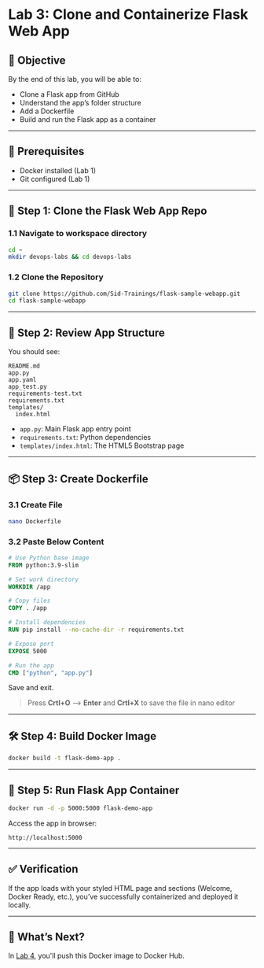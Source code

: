 # Lab 3: Clone and Containerize Flask Web App

## 🧠 Objective
By the end of this lab, you will be able to:
- Clone a Flask app from GitHub
- Understand the app’s folder structure
- Add a Dockerfile
- Build and run the Flask app as a container

---

## 🔧 Prerequisites
- Docker installed (Lab 1)
- Git configured (Lab 1)

---

## 📁 Step 1: Clone the Flask Web App Repo

### 1.1 Navigate to workspace directory
```bash
cd ~
mkdir devops-labs && cd devops-labs
```

### 1.2 Clone the Repository
```bash
git clone https://github.com/Sid-Trainings/flask-sample-webapp.git
cd flask-sample-webapp
```

---

## 🧭 Step 2: Review App Structure

You should see:
```
README.md
app.py
app.yaml
app_test.py
requirements-test.txt
requirements.txt
templates/
  index.html
```

- `app.py`: Main Flask app entry point
- `requirements.txt`: Python dependencies
- `templates/index.html`: The HTML5 Bootstrap page

---

## 📦 Step 3: Create Dockerfile

### 3.1 Create File
```bash
nano Dockerfile
```

### 3.2 Paste Below Content
```Dockerfile
# Use Python base image
FROM python:3.9-slim

# Set work directory
WORKDIR /app

# Copy files
COPY . /app

# Install dependencies
RUN pip install --no-cache-dir -r requirements.txt

# Expose port
EXPOSE 5000

# Run the app
CMD ["python", "app.py"]
```

Save and exit.

>Press **Crtl+O** --> **Enter** and **Crtl+X** to save the file in nano editor
---

## 🛠️ Step 4: Build Docker Image
```bash
docker build -t flask-demo-app .
```

---

## 🚀 Step 5: Run Flask App Container
```bash
docker run -d -p 5000:5000 flask-demo-app
```

Access the app in browser:
```
http://localhost:5000
```

---

## ✅ Verification
If the app loads with your styled HTML page and sections (Welcome, Docker Ready, etc.), you’ve successfully containerized and deployed it locally.

---

## 🚀 What’s Next?
In [Lab 4](../lab4/lab4.md), you'll push this Docker image to Docker Hub.
